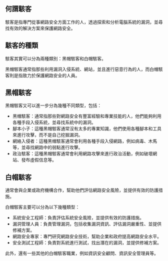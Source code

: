 ## 何謂駭客
駭客是指專門從事網路安全方面工作的人，透過探索和分析電腦系統的漏洞，並尋找有效的解決方案來保護網路安全。

## **駭客的種類**

駭客其實可以分為兩種類別：黑帽駭客和白帽駭客。

黑帽駭客通常指那些利用漏洞入侵系統、網站，並且進行惡意行為的人，而白帽駭客則是指致力於保護網路安全的人員。

## 黑帽駭客

黑帽駭客又可以進一步分為幾種不同類型，包括：

*   黑帽駭客：通常指那些對網路安全有豐富經驗和專業技能的人，他們能夠利用各種手段入侵系統，並尋找系統中的漏洞。
*   腳本小子：這種黑帽駭客通常沒有太多的專業知識，他們使用各種腳本和工具來進行攻擊，而不是自己挖掘漏洞。
*   網絡入侵者：這種黑帽駭客通常會利用各種手段入侵網路，例如病毒、木馬等，並尋找網路中的弱點進行攻擊。
*   政治駭客：這種黑帽駭客通常會利用網路攻擊來進行政治活動，例如破壞網站、發布虛假信息等。

## 白帽駭客

通常會與企業或政府機構合作，幫助他們評估網路安全風險，並提供有效的防護措施。

白帽駭客主要可以分為以下幾種類型：

*   系統安全工程師：負責評估系統安全風險，並提供有效的防護措施。
*   漏洞管理人員：負責管理漏洞，包括收集漏洞資訊、評估漏洞嚴重性、並提供修補方案。
*   網路安全專家：專門研究網路安全技術，幫助企業和政府提高網路安全水平。
*   安全測試工程師：負責對系統進行測試，找出潛在的漏洞，並提供修補方案。

此外，還有一些其他的白帽駭客職業，例如資訊安全顧問、資訊安全管理員等。
